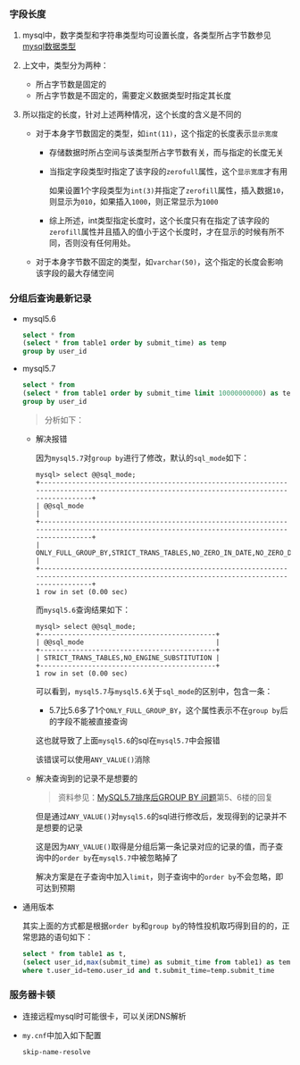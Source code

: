 ### 字段长度

1. mysql中，数字类型和字符串类型均可设置长度，各类型所占字节数参见[mysql数据类型](http://www.runoob.com/mysql/mysql-data-types.html)

2. 上文中，类型分为两种：

   - 所占字节数是固定的
   - 所占字节数是不固定的，需要定义数据类型时指定其长度

3. 所以指定的长度，针对上述两种情况，这个长度的含义是不同的

   - 对于本身字节数固定的类型，如`int(11)`，这个指定的长度表示`显示宽度`

     - 存储数据时所占空间与该类型所占字节数有关，而与指定的长度无关

     - 当指定字段类型时指定了该字段的`zerofull`属性，这个`显示宽度`才有用

       如果设置1个字段类型为`int(3)`并指定了`zerofill`属性，插入数据`10`，则显示为`010`，如果插入`1000`，则正常显示为`1000`

     - 综上所述，int类型指定长度时，这个长度只有在指定了该字段的`zerofill`属性并且插入的值小于这个长度时，才在显示的时候有所不同，否则没有任何用处。

   - 对于本身字节数不固定的类型，如`varchar(50)`，这个指定的长度会影响该字段的最大存储空间

### 分组后查询最新记录

+ mysql5.6

  ```sql
  select * from 
  (select * from table1 order by submit_time) as temp 
  group by user_id
  ```

+ mysql5.7

  ```sql
  select * from 
  (select * from table1 order by submit_time limit 10000000000) as temp 
  group by user_id
  ```

  > 分析如下：

  + 解决报错

    因为`mysql5.7`对`group by`进行了修改，默认的`sql_mode`如下：

    ```mysql
    mysql> select @@sql_mode;
    +-------------------------------------------------------------------------------------------------------------------------------------------+
    | @@sql_mode                                                                                                                                |
    +-------------------------------------------------------------------------------------------------------------------------------------------+
    | ONLY_FULL_GROUP_BY,STRICT_TRANS_TABLES,NO_ZERO_IN_DATE,NO_ZERO_DATE,ERROR_FOR_DIVISION_BY_ZERO,NO_AUTO_CREATE_USER,NO_ENGINE_SUBSTITUTION |
    +-------------------------------------------------------------------------------------------------------------------------------------------+
    1 row in set (0.00 sec)
    ```

    而`mysql5.6`查询结果如下：

    ```mysql
    mysql> select @@sql_mode;
    +--------------------------------------------+
    | @@sql_mode                                 |
    +--------------------------------------------+
    | STRICT_TRANS_TABLES,NO_ENGINE_SUBSTITUTION |
    +--------------------------------------------+
    1 row in set (0.00 sec)
    ```

    可以看到，`mysql5.7`与`mysql5.6`关于`sql_mode`的区别中，包含一条：

    + 5.7比5.6多了1个`ONLY_FULL_GROUP_BY`，这个属性表示不在`group by`后的字段不能被直接查询

    这也就导致了上面`mysql5.6`的sql在`mysql5.7`中会报错

    该错误可以使用`ANY_VALUE()`消除

  + 解决查询到的记录不是想要的

    > 资料参见：[MySQL5.7排序后GROUP BY 问题](https://bbs.csdn.net/topics/391998346)第5、6楼的回复

    但是通过`ANY_VALUE()`对`mysql5.6`的sql进行修改后，发现得到的记录并不是想要的记录

    这是因为`ANY_VALUE()`取得是分组后第一条记录对应的记录的值，而子查询中的`order by`在`mysql5.7`中被忽略掉了

    解决方案是在子查询中加入`limit`，则子查询中的`order by`不会忽略，即可达到预期

+ 通用版本

  其实上面的方式都是根据`order by`和`group by`的特性投机取巧得到目的的，正常思路的语句如下：

  ```sql
  select * from table1 as t,
  (select user_id,max(submit_time) as submit_time from table1) as temp
  where t.user_id=temo.user_id and t.submit_time=temp.submit_time
  ```

### 服务器卡顿

+ 连接远程mysql时可能很卡，可以关闭DNS解析

+ `my.cnf`中加入如下配置

  ```
  skip-name-resolve
  ```

  